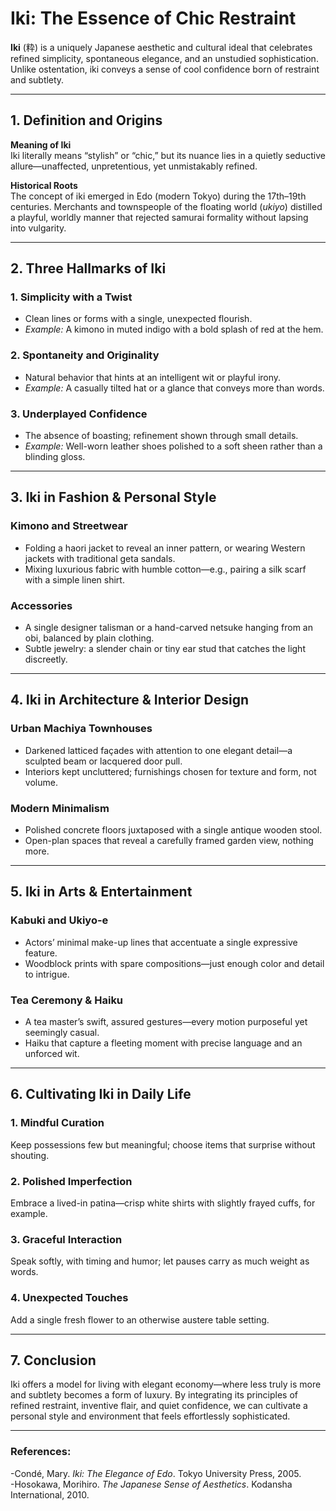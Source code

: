 # Iki: The Essence of Chic Restraint

**Iki** (粋) is a uniquely Japanese aesthetic and cultural ideal that celebrates refined simplicity, spontaneous elegance, and an unstudied sophistication. Unlike ostentation, iki conveys a sense of cool confidence born of restraint and subtlety.

---

## 1. Definition and Origins

**Meaning of Iki**  
  Iki literally means “stylish” or “chic,” but its nuance lies in a quietly seductive allure—unaffected, unpretentious, yet unmistakably refined.

**Historical Roots**  
  The concept of iki emerged in Edo (modern Tokyo) during the 17th–19th centuries. Merchants and townspeople of the floating world (*ukiyo*) distilled a playful, worldly manner that rejected samurai formality without lapsing into vulgarity.

---

## 2. Three Hallmarks of Iki

### **1. Simplicity with a Twist**
   - Clean lines or forms with a single, unexpected flourish.  
   - *Example:* A kimono in muted indigo with a bold splash of red at the hem.

### **2. Spontaneity and Originality** 
   - Natural behavior that hints at an intelligent wit or playful irony.  
   - *Example:* A casually tilted hat or a glance that conveys more than words.

### **3. Underplayed Confidence**  
   - The absence of boasting; refinement shown through small details.  
   - *Example:* Well-worn leather shoes polished to a soft sheen rather than a blinding gloss.

---

## 3. Iki in Fashion & Personal Style

### **Kimono and Streetwear**  
  - Folding a haori jacket to reveal an inner pattern, or wearing Western jackets with traditional geta sandals.  
  - Mixing luxurious fabric with humble cotton—e.g., pairing a silk scarf with a simple linen shirt.

### **Accessories**
  - A single designer talisman or a hand-carved netsuke hanging from an obi, balanced by plain clothing.  
  - Subtle jewelry: a slender chain or tiny ear stud that catches the light discreetly.

---

## 4. Iki in Architecture & Interior Design

### **Urban Machiya Townhouses**  
  - Darkened latticed façades with attention to one elegant detail—a sculpted beam or lacquered door pull.  
  - Interiors kept uncluttered; furnishings chosen for texture and form, not volume.

### **Modern Minimalism**  
  - Polished concrete floors juxtaposed with a single antique wooden stool.  
  - Open-plan spaces that reveal a carefully framed garden view, nothing more.

---

## 5. Iki in Arts & Entertainment

### **Kabuki and Ukiyo-e**  
  - Actors’ minimal make-up lines that accentuate a single expressive feature.  
  - Woodblock prints with spare compositions—just enough color and detail to intrigue.

### **Tea Ceremony & Haiku**  
  - A tea master’s swift, assured gestures—every motion purposeful yet seemingly casual.  
  - Haiku that capture a fleeting moment with precise language and an unforced wit.

---

## 6. Cultivating Iki in Daily Life

### **1. Mindful Curation**  
   Keep possessions few but meaningful; choose items that surprise without shouting.

### **2. Polished Imperfection**  
   Embrace a lived-in patina—crisp white shirts with slightly frayed cuffs, for example.

### **3. Graceful Interaction**  
   Speak softly, with timing and humor; let pauses carry as much weight as words.

### **4. Unexpected Touches**  
   Add a single fresh flower to an otherwise austere table setting.

---

## 7. Conclusion

Iki offers a model for living with elegant economy—where less truly is more and subtlety becomes a form of luxury. By integrating its principles of refined restraint, inventive flair, and quiet confidence, we can cultivate a personal style and environment that feels effortlessly sophisticated.

---

### **References:**  
-Condé, Mary. *Iki: The Elegance of Edo*. Tokyo University Press, 2005.  
-Hosokawa, Morihiro. *The Japanese Sense of Aesthetics*. Kodansha International, 2010.  